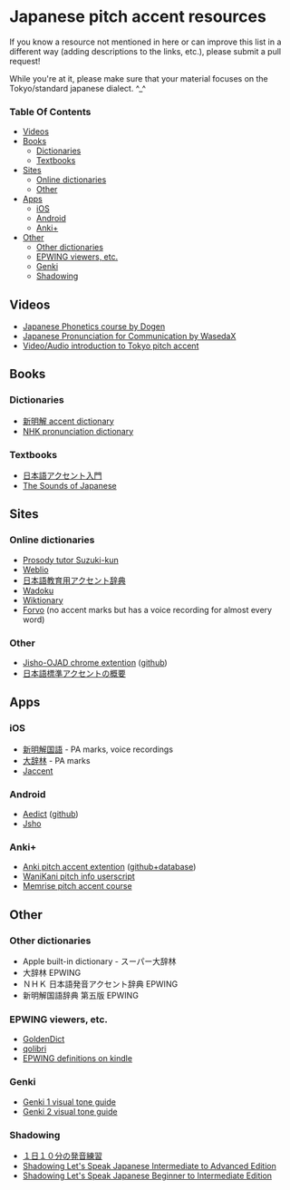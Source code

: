 # Japanese pitch accent resources

If you know a resource not mentioned in here or can improve this list in a different way (adding descriptions to the links, etc.), please submit a pull request! 

While you're at it, please make sure that your material focuses on the Tokyo/standard japanese dialect. ^_^

### Table Of Contents

- [Videos](#videos)
- [Books](#books)
  - [Dictionaries](#dictionaries)
  - [Textbooks](#textbooks)
- [Sites](#sites)
  - [Online dictionaries](#online-dictionaries)
  - [Other](#other)
- [Apps](#apps)
  - [iOS](#ios)
  - [Android](#android)
  - [Anki+](#anki)
- [Other](#other)
  - [Other dictionaries](#other-dictionaries)
  - [EPWING viewers, etc.](#epwing-viewers-etc)
  - [Genki](#genki)
  - [Shadowing](#shadowing)

<!-- Generated by https://github.com/ekalinin/github-markdown-toc -->

## Videos

- [Japanese Phonetics course by Dogen](https://www.patreon.com/dogen)
- [Japanese Pronunciation for Communication by WasedaX](https://courses.edx.org/courses/course-v1:WasedaX+JPC111x+3T2016/course/)
- [Video/Audio introduction to Tokyo pitch accent](http://nihongo.hum.tmu.ac.jp/mic-j/accent/index.html)

## Books

### Dictionaries
- [新明解 accent dictionary](https://www.amazon.co.jp/%E6%96%B0%E6%98%8E%E8%A7%A3%E6%97%A5%E6%9C%AC%E8%AA%9E%E3%82%A2%E3%82%AF%E3%82%BB%E3%83%B3%E3%83%88%E8%BE%9E%E5%85%B8-%E7%AC%AC2%E7%89%88-CD%E4%BB%98%E3%81%8D-%E9%87%91%E7%94%B0%E4%B8%80-%E6%98%A5%E5%BD%A6/dp/4385136726/)
- [NHK pronunciation dictionary](https://www.amazon.co.jp/NHK-%E6%97%A5%E6%9C%AC%E8%AA%9E%E7%99%BA%E9%9F%B3%E3%82%A2%E3%82%AF%E3%82%BB%E3%83%B3%E3%83%88%E6%96%B0%E8%BE%9E%E5%85%B8/dp/4140113456/)

### Textbooks
- [日本語アクセント入門](https://www.amazon.co.jp/%E6%97%A5%E6%9C%AC%E8%AA%9E%E3%82%A2%E3%82%AF%E3%82%BB%E3%83%B3%E3%83%88%E5%85%A5%E9%96%80-%E6%9D%BE%E6%A3%AE-%E6%99%B6%E5%AD%90/dp/4385365318/)
- [The Sounds of Japanese](https://www.amazon.co.jp/Sounds-Japanese-Audio-CD-CD-ROM/dp/0521617545/)


## Sites

### Online dictionaries

- [Prosody tutor Suzuki-kun](http://www.gavo.t.u-tokyo.ac.jp/ojad/eng/phrasing/index)
- [Weblio](http://weblio.jp/)
- [日本語教育用アクセント辞典](http://accent.u-biq.org/)
- [Wadoku](https://www.wadoku.de/)
- [Wiktionary](https://en.wiktionary.org/)
- [Forvo](https://forvo.com/) (no accent marks but has a voice recording for almost every word)

### Other
- [Jisho-OJAD chrome extention](https://chrome.google.com/webstore/detail/jisho-ojad/dpaojegkimhndjkkgiaookhckojbmakd) ([github](https://github.com/itayperl/jisho-ojad))
- [日本語標準アクセントの概要](http://www5a.biglobe.ne.jp/accent/accent.htm)

## Apps

### iOS

- [新明解国語](https://itunes.apple.com/cn/app/%E6%96%B0%E6%98%8E%E8%A7%A3%E5%9B%BD%E8%AA%9E%E8%BE%9E%E5%85%B8-%E7%AC%AC%E4%B8%83%E7%89%88-%E7%99%BA%E9%9F%B3%E9%9F%B3%E5%A3%B0%E4%BB%98%E3%81%8D/id946807615?mt=8) - PA marks, voice recordings
- [大辞林](https://itunes.apple.com/cn/app/%E5%A4%A7%E8%BE%9E%E6%9E%97/id299029654?mt=8) - PA marks
- [Jaccent](https://itunes.apple.com/us/app/jaccent-japanese-accent-dict/id1252200087?mt=8)

### Android

- [Aedict](http://aedict.eu/) ([github](https://github.com/mvysny/aedict/))
- [Jsho](https://play.google.com/store/apps/details?id=ric.Jsho)

### Anki+

- [Anki pitch accent extention](https://ankiweb.net/shared/info/932119536) ([github+database](https://github.com/javdejong/nhk-pronunciation))
- [WaniKani pitch info userscript](https://community.wanikani.com/t/userscript-wanikani-pitch-info/)
- [Memrise pitch accent course](https://www.memrise.com/course/272235/japanese-pitch-accent-1-introduction/)

## Other

### Other dictionaries

- Apple built-in dictionary - スーパー大辞林
- 大辞林 EPWING
- ＮＨＫ 日本語発音アクセント辞典 EPWING
- 新明解国語辞典 第五版 EPWING

### EPWING viewers, etc.

- [GoldenDict](http://goldendict.org/)
- [qolibri](http://qolibri.osdn.jp/)
- [EPWING definitions on kindle](https://github.com/olety/epwing2kindle)

### Genki

- [Genki 1 visual tone guide](http://genki.japantimes.co.jp/site/reso/dl/onchou/Oncho_genki1.ver2.pdf)
- [Genki 2 visual tone guide](http://genki.japantimes.co.jp/site/reso/dl/onchou/Oncho_genki2.ver2.pdf)

### Shadowing

- [１日１０分の発音練習](https://www.amazon.co.jp/dp/4874242863/ref=cm_sw_r_cp_ep_dp_FHrwzb2MC2N2T)
- [Shadowing Let's Speak Japanese Intermediate to Advanced Edition](https://www.amazon.com/dp/4874244955/)
- [Shadowing Let's Speak Japanese Beginner to Intermediate Edition](https://www.amazon.com/dp/4874243541/)

